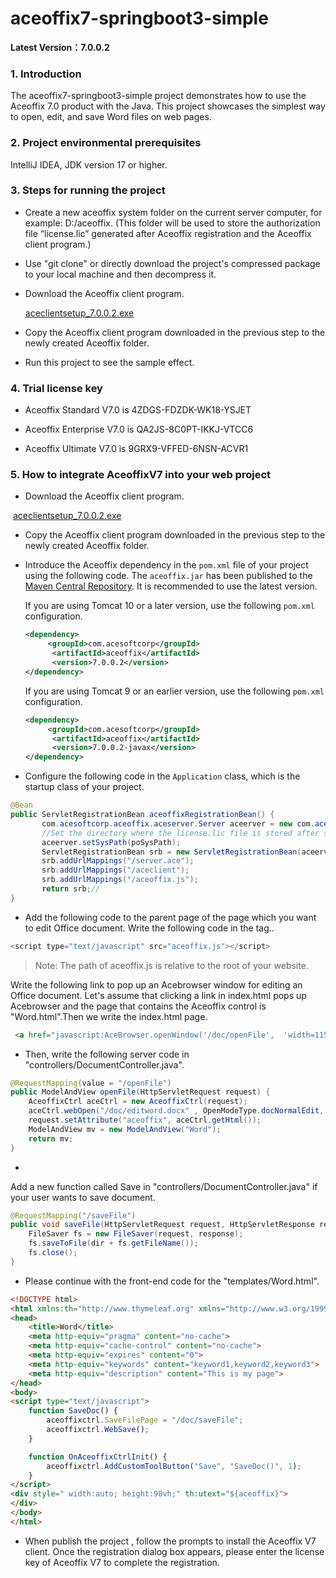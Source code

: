 # aceoffix7-springboot3-simple

**Latest Version：7.0.0.2**

### 1. Introduction

The aceoffix7-springboot3-simple project demonstrates how to use the Aceoffix 7.0 product with the Java. This project
showcases the simplest way to open, edit, and save Word files on web pages.

### 2. Project environmental prerequisites

IntelliJ IDEA, JDK version 17 or higher.

### 3. Steps for running the project

- Create a new aceoffix system folder on the current server computer, for example: D:/aceoffix. (This folder will be
  used to store the authorization file “license.lic” generated after Aceoffix registration and the Aceoffix client
  program.)

- Use "git clone" or directly download the project's compressed package to your local machine and then decompress it.

- Download the Aceoffix client program.

  [aceclientsetup_7.0.0.2.exe](https://github.com/aceoffix/aceoffix7-client/releases/download/v7.0.0.2/aceclientsetup_7.0.0.2.exe)

- Copy the Aceoffix client program downloaded in the previous step to the newly created Aceoffix folder.

- Run this project to see the sample effect.

### 4. Trial license key

- Aceoffix Standard V7.0 is 4ZDGS-FDZDK-WK18-YSJET

- Aceoffix Enterprise V7.0 is QA2JS-8C0PT-IKKJ-VTCC6

- Aceoffix Ultimate V7.0 is 9GRX9-VFFED-6NSN-ACVR1

### 5. How to integrate AceoffixV7 into your web project

- Download the Aceoffix client program.

​    [aceclientsetup_7.0.0.2.exe](https://github.com/aceoffix/aceoffix7-client/releases/download/v7.0.0.2/aceclientsetup_7.0.0.2.exe)

- Copy the Aceoffix client program downloaded in the previous step to the newly created Aceoffix folder.

- Introduce the Aceoffix dependency in the `pom.xml` file of your project using the following code. The `aceoffix.jar`
  has been published to the [Maven Central Repository](https://central.sonatype.com/artifact/com.acesoftcorp/aceoffix).
  It is recommended to use the latest version.

  If you are using Tomcat 10 or a later version, use the following `pom.xml` configuration.

  ```xml
  <dependency>
       <groupId>com.acesoftcorp</groupId>
        <artifactId>aceoffix</artifactId>
        <version>7.0.0.2</version>
  </dependency>
  ```

  If you are using Tomcat 9 or an earlier version, use the following `pom.xml` configuration.

  ```xml
  <dependency>
       <groupId>com.acesoftcorp</groupId>
        <artifactId>aceoffix</artifactId>
        <version>7.0.0.2-javax</version>
  </dependency>
  ```

- Configure the following code in the `Application` class, which is the startup class of your project.

```java
@Bean
public ServletRegistrationBean aceoffixRegistrationBean() {
       com.acesoftcorp.aceoffix.aceserver.Server aceerver = new com.acesoftcorp.aceoffix.aceserver.Server();
       //Set the directory where the license.lic file is stored after successful registration of Aceoffix.
       aceerver.setSysPath(poSysPath);
       ServletRegistrationBean srb = new ServletRegistrationBean(aceerver);
       srb.addUrlMappings("/server.ace");
       srb.addUrlMappings("/aceclient");
       srb.addUrlMappings("/aceoffix.js");
       return srb;//
}
```

- Add the following code to the parent page of the page which you want to edit Office document. Write the following code
  in the <head> tag..

```javascript
<script type="text/javascript" src="aceoffix.js"></script>
```

> Note: The path of aceoffix.js is relative to the root of your website.

Write the following link to pop up an Acebrowser window for editing an Office document. Let's assume that clicking a
link in index.html pops up Acebrowser and the page that contains the Aceoffix control is "Word.html".Then we write the
index.html page.

```html
 <a href="javascript:AceBrowser.openWindow('/doc/openFile',  'width=1150px;height=900px;');">Open Word File</a>
```

- Then, write the following server code in "controllers/DocumentController.java".

```Java
@RequestMapping(value = "/openFile")
public ModelAndView openFile(HttpServletRequest request) {
    AceoffixCtrl aceCtrl = new AceoffixCtrl(request);
    aceCtrl.webOpen("/doc/editword.docx" , OpenModeType.docNormalEdit, "Luna");
    request.setAttribute("aceoffix", aceCtrl.getHtml());
    ModelAndView mv = new ModelAndView("Word");
    return mv;
}
```

-
Add a new function called Save in  "controllers/DocumentController.java"  if your user wants to save document.

```java
@RequestMapping("/saveFile")
public void saveFile(HttpServletRequest request, HttpServletResponse response) {
    FileSaver fs = new FileSaver(request, response);
    fs.saveToFile(dir + fs.getFileName());
    fs.close();
}
```

- Please continue with the front-end code for the "templates/Word.html".

```html
<!DOCTYPE html>
<html xmlns:th="http://www.thymeleaf.org" xmlns="http://www.w3.org/1999/xhtml">
<head>
    <title>Word</title>
    <meta http-equiv="pragma" content="no-cache">
    <meta http-equiv="cache-control" content="no-cache">
    <meta http-equiv="expires" content="0">
    <meta http-equiv="keywords" content="keyword1,keyword2,keyword3">
    <meta http-equiv="description" content="This is my page">
</head>
<body>
<script type="text/javascript">
    function SaveDoc() {
        aceoffixctrl.SaveFilePage = "/doc/saveFile";
        aceoffixctrl.WebSave();
    }

    function OnAceoffixCtrlInit() {
        aceoffixctrl.AddCustomToolButton("Save", "SaveDoc()", 1);
    }
</script>
<div style=" width:auto; height:98vh;" th:utext="${aceoffix}">
</div>
</body>
</html>
```

- When publish the project , follow the prompts to install the Aceoffix V7 client. Once the registration dialog box
  appears, please enter the license key of Aceoffix V7 to complete the registration.

